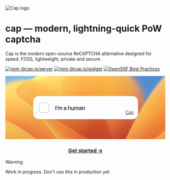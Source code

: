 <img alt="Cap logo" src="https://cap.tiagorangel.com/logo.png" width="70">

# cap — modern, lightning-quick PoW captcha   
Cap is the modern open-source ReCAPTCHA alternative designed for speed. FOSS, lightweight, private and secure.

[![npm @cap.js/server](https://img.shields.io/badge/@cap.js/-server-CB0200?logo=npm)](https://www.npmjs.com/package/@cap.js/server) [![npm @cap.js/widget](https://img.shields.io/badge/@cap.js/-widget-CB0200?logo=npm)](https://www.npmjs.com/package/@cap.js/widget) [![OpenSSF Best Practices](https://www.bestpractices.dev/projects/9920/badge)](https://www.bestpractices.dev/projects/9920)

<img alt="Cap captcha" src="./assets/thumb.png">

<center>

### [Get started →](https://cap.tiagorangel.com/guide)

</center>

> [!WARNING]
> Work in progress. Don't use this in production yet.